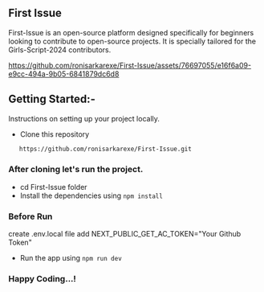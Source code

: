 ## First Issue
First-Issue is an open-source platform designed specifically for beginners looking to contribute to open-source projects. It is specially tailored for the Girls-Script-2024 contributors.

https://github.com/ronisarkarexe/First-Issue/assets/76697055/e16f6a09-e9cc-494a-9b05-6841879dc6d8

## Getting Started:-

Instructions on setting up your project locally.

- Clone this repository
```sh
   https://github.com/ronisarkarexe/First-Issue.git
```

### After cloning let's run the project.
- cd First-Issue folder
- Install the dependencies using `npm install`

### Before Run
create .env.local file
add NEXT_PUBLIC_GET_AC_TOKEN="Your Github Token"
- Run the app using `npm run dev`

### Happy Coding...!
